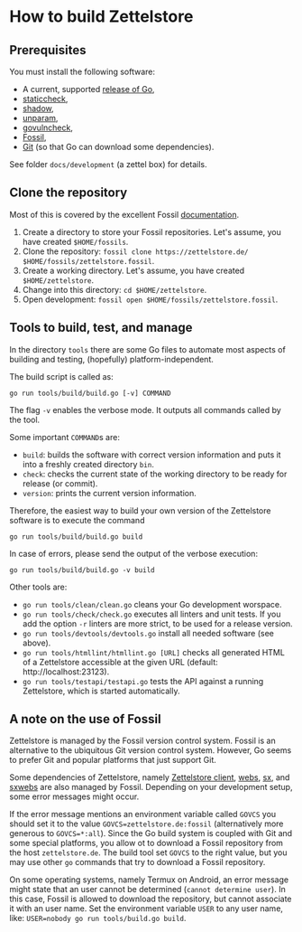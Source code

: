 # How to build Zettelstore
## Prerequisites
You must install the following software:

* A current, supported [release of Go](https://go.dev/doc/devel/release),
* [staticcheck](https://staticcheck.io/),
* [shadow](https://pkg.go.dev/golang.org/x/tools/go/analysis/passes/shadow),
* [unparam](https://mvdan.cc/unparam),
* [govulncheck](https://golang.org/x/vuln/cmd/govulncheck),
* [Fossil](https://fossil-scm.org/),
* [Git](https://git-scm.org) (so that Go can download some dependencies).

See folder `docs/development` (a zettel box) for details.

## Clone the repository
Most of this is covered by the excellent Fossil
[documentation](https://fossil-scm.org/home/doc/trunk/www/quickstart.wiki).

1. Create a directory to store your Fossil repositories.
   Let's assume, you have created `$HOME/fossils`.
1. Clone the repository: `fossil clone https://zettelstore.de/ $HOME/fossils/zettelstore.fossil`.
1. Create a working directory.
   Let's assume, you have created `$HOME/zettelstore`.
1. Change into this directory: `cd $HOME/zettelstore`.
1. Open development: `fossil open $HOME/fossils/zettelstore.fossil`.

## Tools to build, test, and manage
In the directory `tools` there are some Go files to automate most aspects of
building and testing, (hopefully) platform-independent.

The build script is called as:

```
go run tools/build/build.go [-v] COMMAND
```

The flag `-v` enables the verbose mode.
It outputs all commands called by the tool.

Some important `COMMAND`s are:

* `build`: builds the software with correct version information and puts it
  into a freshly created directory `bin`.
* `check`: checks the current state of the working directory to be ready for
  release (or commit).
* `version`: prints the current version information.

Therefore, the easiest way to build your own version of the Zettelstore
software is to execute the command

```
go run tools/build/build.go build
```

In case of errors, please send the output of the verbose execution:

```
go run tools/build/build.go -v build
```

Other tools are:

* `go run tools/clean/clean.go` cleans your Go development worspace.
* `go run tools/check/check.go` executes all linters and unit tests.
  If you add the option `-r` linters are more strict, to be used for a
  release version.
* `go run tools/devtools/devtools.go` install all needed software (see above).
* `go run tools/htmllint/htmllint.go [URL]` checks all generated HTML of a
  Zettelstore accessible at the given URL (default: http://localhost:23123).
* `go run tools/testapi/testapi.go` tests the API against a running
  Zettelstore, which is started automatically.

## A note on the use of Fossil
Zettelstore is managed by the Fossil version control system. Fossil is an
alternative to the ubiquitous Git version control system. However, Go seems to
prefer Git and popular platforms that just support Git.

Some dependencies of Zettelstore, namely [Zettelstore
client](https://t73f.de/r/zsc), [webs](https://t73f.de/r/webs),
[sx](https://t73f.de/r/sx), and [sxwebs](https://t73f.de/r/sxwebs) are also
managed by Fossil. Depending on your development setup, some error messages
might occur.

If the error message mentions an environment variable called `GOVCS` you should
set it to the value `GOVCS=zettelstore.de:fossil` (alternatively more generous
to `GOVCS=*:all`). Since the Go build system is coupled with Git and some
special platforms, you allow ot to download a Fossil repository from the host
`zettelstore.de`. The build tool set `GOVCS` to the right value, but you may
use other `go` commands that try to download a Fossil repository.

On some operating systems, namely Termux on Android, an error message might
state that an user cannot be determined (`cannot determine user`). In this
case, Fossil is allowed to download the repository, but cannot associate it
with an user name. Set the environment variable `USER` to any user name, like:
`USER=nobody go run tools/build.go build`.
